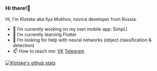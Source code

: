 ### Hi there!👋

Hi, I'm Klotske aka Ilya Mokhov, novice developer from Russia.

- 🔭 I’m currently working on my own mobile app: SimpLI
- 🌱 I’m currently learning Flutter
- 🤔 I’m looking for help with neural networks (object classification & detection)
- 📫 How to reach me: [VK](https://vk.com/klotske) [Telegram](https://t.me/klotske)

[![Klotske's github stats](https://github-readme-stats.vercel.app/api?username=klotske&count_private=true&show_icons=true)](https://github.com/anuraghazra/github-readme-stats)
